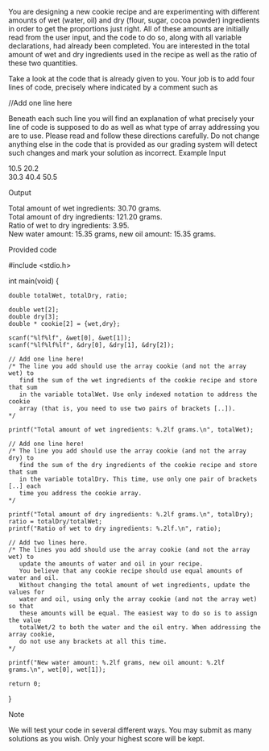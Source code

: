 You are designing a new cookie recipe and are experimenting with different amounts of wet (water, oil) and dry (flour, sugar, cocoa powder) ingredients in order to get the proportions just right. All of these amounts are initially read from the user input, and the code to do so, along with all variable declarations, had already been completed. You are interested in the total amount of wet and dry ingredients used in the recipe as well as the ratio of these two quantities.

Take a look at the code that is already given to you. Your job is to add four lines of code, precisely where indicated by a comment such as

//Add one line here

Beneath each such line you will find an explanation of what precisely your line of code is supposed to do as well as what type of array addressing you are to use. Please read and follow these directions carefully. Do not change anything else in the code that is provided as our grading system will detect such changes and mark your solution as incorrect.
Example
Input

10.5 20.2                                                                                                                               
30.3 40.4 50.5

Output

Total amount of wet ingredients: 30.70 grams.                                                                                           
Total amount of dry ingredients: 121.20 grams.                                                                                          
Ratio of wet to dry ingredients: 3.95.                                                                                                  
New water amount: 15.35 grams, new oil amount: 15.35 grams. 

Provided code

#include <stdio.h>

int main(void) {

    double totalWet, totalDry, ratio;

    double wet[2];
    double dry[3];
    double * cookie[2] = {wet,dry};
    
    scanf("%lf%lf", &wet[0], &wet[1]);
    scanf("%lf%lf%lf", &dry[0], &dry[1], &dry[2]);

    // Add one line here! 
    /* The line you add should use the array cookie (and not the array wet) to 
       find the sum of the wet ingredients of the cookie recipe and store that sum
       in the variable totalWet. Use only indexed notation to address the cookie
       array (that is, you need to use two pairs of brackets [..]). 
    */

    printf("Total amount of wet ingredients: %.2lf grams.\n", totalWet);
    
    // Add one line here! 
    /* The line you add should use the array cookie (and not the array dry) to 
       find the sum of the dry ingredients of the cookie recipe and store that sum
       in the variable totalDry. This time, use only one pair of brackets [..] each 
       time you address the cookie array. 
    */

    printf("Total amount of dry ingredients: %.2lf grams.\n", totalDry);
    ratio = totalDry/totalWet;
    printf("Ratio of wet to dry ingredients: %.2lf.\n", ratio);

    // Add two lines here.
    /* The lines you add should use the array cookie (and not the array wet) to
       update the amounts of water and oil in your recipe. 
       You believe that any cookie recipe should use equal amounts of water and oil.
       Without changing the total amount of wet ingredients, update the values for
       water and oil, using only the array cookie (and not the array wet) so that 
       these amounts will be equal. The easiest way to do so is to assign the value
       totalWet/2 to both the water and the oil entry. When addressing the array cookie,
       do not use any brackets at all this time.
    */
    
    printf("New water amount: %.2lf grams, new oil amount: %.2lf grams.\n", wet[0], wet[1]);
    
    return 0;
}

Note

We will test your code in several different ways. You may submit as many solutions as you wish. Only your highest score will be kept.
